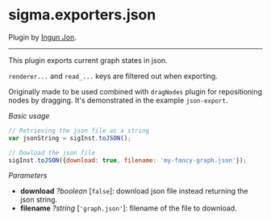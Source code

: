 sigma.exporters.json
========================

Plugin by [Ingun Jon](https://github.com/ingun37).

---

This plugin exports current graph states in json.

`renderer...` and `read_...` keys are filtered out when exporting.

Originally made to be used combined with `dragNodes` plugin for repositioning nodes by dragging. It's demonstrated in the example `json-export`.

*Basic usage*

```js
// Retrieving the json file as a string
var jsonString = sigInst.toJSON();

// Dowload the json file
sigInst.toJSON({download: true, filename: 'my-fancy-graph.json'});
```

*Parameters*

* **download** *?boolean* [`false`]: download json file instead returning the json string.
* **filename** *?string* [`'graph.json'`]: filename of the file to download.
